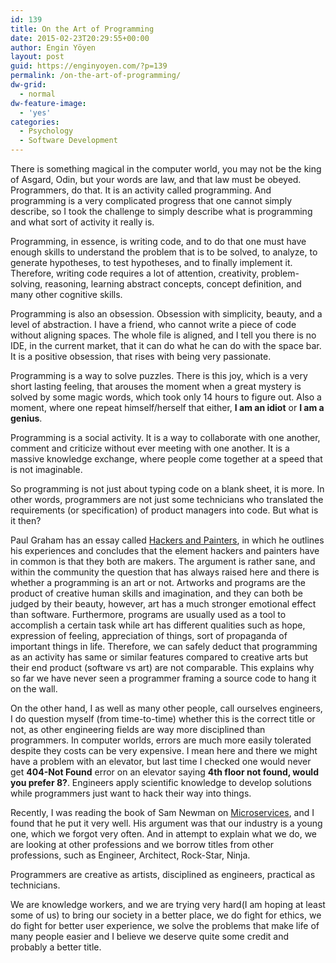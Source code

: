 ```yaml
---
id: 139
title: On the Art of Programming
date: 2015-02-23T20:29:55+00:00
author: Engin Yöyen
layout: post
guid: https://enginyoyen.com/?p=139
permalink: /on-the-art-of-programming/
dw-grid:
  - normal
dw-feature-image:
  - 'yes'
categories:
  - Psychology
  - Software Development
---
```

There is something magical in the computer world, you may not be the king of Asgard, Odin, but your words are law, and that law must be obeyed. Programmers, do that. It is an activity called programming. And programming is a very complicated progress that one cannot simply describe, so I took the challenge to simply describe what is programming and what sort of activity it really is.

Programming, in essence, is writing code, and to do that one must have enough skills to understand the problem that is to be solved, to analyze, to generate hypotheses, to test hypotheses, and to finally implement it. Therefore, writing code requires a lot of attention, creativity, problem-solving, reasoning, learning abstract concepts, concept definition, and many other cognitive skills.

<!--more-->

Programming is also an obsession. Obsession with simplicity, beauty, and a level of abstraction. I have a friend, who cannot write a piece of code without aligning spaces. The whole file is aligned, and I tell you there is no IDE, in the current market, that it can do what he can do with the space bar. It is a positive obsession, that rises with being very passionate.

Programming is a way to solve puzzles. There is this joy, which is a very short lasting feeling, that arouses the moment when a great mystery is solved by some magic words, which took only 14 hours to figure out. Also a moment, where one repeat himself/herself that either, **I am an idiot** or **I am a genius**.

Programming is a social activity. It is a way to collaborate with one another, comment and criticize without ever meeting with one another. It is a massive knowledge exchange, where people come together at a speed that is not imaginable.

So programming is not just about typing code on a blank sheet, it is more. In other words, programmers are not just some technicians who translated the requirements (or specification) of product managers into code. But what is it then?

Paul Graham has an essay called <a title="Hackers and Painters" href="http://www.paulgraham.com/hp.html" target="_blank">Hackers and Painters</a>, in which he outlines his experiences and concludes that the element hackers and painters have in common is that they both are makers. The argument is rather sane, and within the community the question that has always raised here and there is whether a programming is an art or not. Artworks and programs are the product of creative human skills and imagination, and they can both be judged by their beauty, however, art has a much stronger emotional effect than software. Furthermore, programs are usually used as a tool to accomplish a certain task while art has different qualities such as hope, expression of feeling, appreciation of things, sort of propaganda of important things in life. Therefore, we can safely deduct that programming as an activity has same or similar features compared to creative arts but their end product (software vs art) are not comparable. This explains why so far we have never seen a programmer framing a source code to hang it on the wall.

On the other hand, I as well as many other people, call ourselves engineers, I do question myself (from time-to-time) whether this is the correct title or not, as other engineering fields are way more disciplined than programmers. In computer worlds, errors are much more easily tolerated despite they costs can be very expensive. I mean here and there we might have a problem with an elevator, but last time I checked one would never get **404-Not Found** error on an elevator saying **4th floor not found, would you prefer 8?**. Engineers apply scientific knowledge to develop solutions while programmers just want to hack their way into things.

Recently, I was reading the book of Sam Newman on <a href="http://shop.oreilly.com/product/0636920033158.do" target="_blank">Microservices</a>, and I found that he put it very well. His argument was that our industry is a young one, which we forgot very often. And in attempt to explain what we do, we are looking at other professions and we borrow titles from other professions, such as Engineer, Architect, Rock-Star, Ninja.

Programmers are creative as artists, disciplined as engineers, practical as technicians.

We are knowledge workers, and we are trying very hard(I am hoping at least some of us) to bring our society in a better place, we do fight for ethics, we do fight for better user experience, we solve the problems that make life of many people easier and I believe we deserve quite some credit and probably a better title.

&nbsp;

